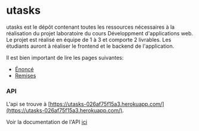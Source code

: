 # utasks
utasks est le dépôt contenant toutes les ressources nécessaires à la réalisation du projet laboratoire du cours Développment d'applications web. Le projet est réalisé en équipe de 1 à 3 et comporte 2 livrables. Les étudiants auront à réaliser le frontend et le backend de l'application.

Il est bien important de lire les pages suivantes:

* [Énoncé](https://github.com/GLO3102/utasks/blob/master/Enonce.md)
* [Remises](https://github.com/GLO3102/utasks/blob/master/Remises.md)

### API

L'api se trouve à [https://utasks-026af75f15a3.herokuapp.com/](https://utasks-026af75f15a3.herokuapp.com/).

Voir la documentation de l'API [ici](https://utasks-026af75f15a3.herokuapp.com/docs)